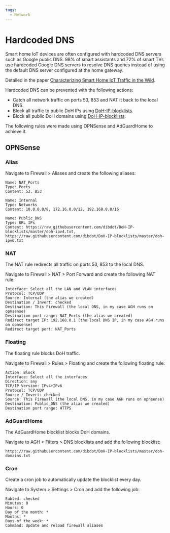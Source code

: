 ```yaml
---
tags:
  - Network
---
```


# Hardcoded DNS

Smart home IoT devices are often configured with hardcoded DNS servers such as Google public DNS. 98% of smart assistants and 72% of smart TVs use hardcoded Google DNS servers to resolve DNS queries instead of using the default DNS server configured at the home gateway.

Detailed in the paper [Characterizing Smart Home IoT Traffic in the Wild](https://arxiv.org/pdf/2001.08288.pdf).

Hardcoded DNS can be prevented with the following actions:

- Catch all network traffic on ports 53, 853 and NAT it back to the local DNS.
- Block all traffic to public DoH IPs using [DoH-IP-blocklists](https://github.com/dibdot/DoH-IP-blocklists).
- Block all public DoH domains using [DoH-IP-blocklists](https://github.com/dibdot/DoH-IP-blocklists).

The following rules were made using OPNSense and AdGuardHome to achieve it.

## OPNSense

### Alias

Navigate to Firewall > Aliases and create the following aliases:

```
Name: NAT_Ports
Type: Ports
Content: 53, 853
```

```
Name: Internal
Type: Networks
Content: 10.0.0.0/8, 172.16.0.0/12, 192.168.0.0/16
```

```
Name: Public_DNS
Type: URL IPs
Content: https://raw.githubusercontent.com/dibdot/DoH-IP-blocklists/master/doh-ipv4.txt, https://raw.githubusercontent.com/dibdot/DoH-IP-blocklists/master/doh-ipv6.txt
```

### NAT

The NAT rule redirects all traffic on ports 53, 853 to the local DNS.

Navigate to Firewall > NAT > Port Forward and create the following NAT rule:

```
Interface: Select all the LAN and VLAN interfaces
Protocol: TCP/UDP
Source: Internal (the alias we created)
Destination / Invert: checked
Destination: This Firewall (the local DNS, in my case AGH runs on opnsense)
Destination port range: NAT_Ports (the alias we created)
Redirect target IP: 192.168.0.1 (the local DNS IP, in my case AGH runs on opnsense)
Redirect target port: NAT_Ports
```

### Floating

The floating rule blocks DoH traffic.

Navigate to Firewall > Rules > Floating and create the following floating rule:

```
Action: Block
Interface: Select all the interfaces
Direction: any
TCP/IP Version: IPv4+IPv6
Protocol: TCP/UDP
Source / Invert: checked
Source: This Firewall (the local DNS, in my case AGH runs on opnsense)
Destination: Public_DNS (the alias we created)
Destination port range: HTTPS
```

### AdGuardHome

The AdGuardHome blocklist blocks DoH domains.

Navigate to AGH > Filters > DNS blocklists and add the following blocklist:

```
https://raw.githubusercontent.com/dibdot/DoH-IP-blocklists/master/doh-domains.txt
```

### Cron

Create a cron job to automatically update the blocklist every day.

Navigate to System > Settings > Cron and add the following job:

```
Eabled: checked
Minutes: 0
Hours: 0
Day of the month: *
Months: *
Days of the week: *
Command: Update and reload firewall aliases
```
